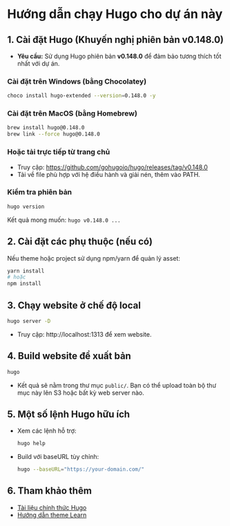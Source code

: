 # Hướng dẫn chạy Hugo cho dự án này

## 1. Cài đặt Hugo (Khuyến nghị phiên bản v0.148.0)

- **Yêu cầu:** Sử dụng Hugo phiên bản **v0.148.0** để đảm bảo tương thích tốt nhất với dự án.

### Cài đặt trên Windows (bằng Chocolatey)
```sh
choco install hugo-extended --version=0.148.0 -y
```

### Cài đặt trên MacOS (bằng Homebrew)
```sh
brew install hugo@0.148.0
brew link --force hugo@0.148.0
```

### Hoặc tải trực tiếp từ trang chủ
- Truy cập: https://github.com/gohugoio/hugo/releases/tag/v0.148.0
- Tải về file phù hợp với hệ điều hành và giải nén, thêm vào PATH.

### Kiểm tra phiên bản
```sh
hugo version
```
Kết quả mong muốn: `hugo v0.148.0 ...`

## 2. Cài đặt các phụ thuộc (nếu có)

Nếu theme hoặc project sử dụng npm/yarn để quản lý asset:
```sh
yarn install
# hoặc
npm install
```

## 3. Chạy website ở chế độ local

```sh
hugo server -D
```
- Truy cập: http://localhost:1313 để xem website.

## 4. Build website để xuất bản

```sh
hugo
```
- Kết quả sẽ nằm trong thư mục `public/`. Bạn có thể upload toàn bộ thư mục này lên S3 hoặc bất kỳ web server nào.

## 5. Một số lệnh Hugo hữu ích

- Xem các lệnh hỗ trợ:
  ```sh
  hugo help
  ```
- Build với baseURL tùy chỉnh:
  ```sh
  hugo --baseURL="https://your-domain.com/"
  ```

## 6. Tham khảo thêm

- [Tài liệu chính thức Hugo](https://gohugo.io/documentation/)
- [Hướng dẫn theme Learn](https://themes.gohugo.io/themes/hugo-theme-learn/) 
